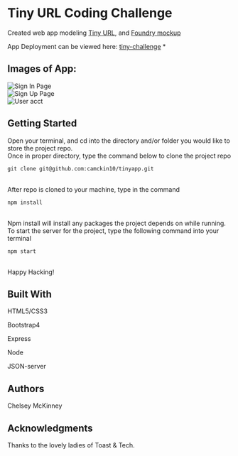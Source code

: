 # Tiny URL Coding Challenge 
 Created web app modeling [Tiny URL](http://tinyurl.com/), and [Foundry mockup](https://foundrymakes.invisionapp.com/share/M8Q1KJYUQYR#/screens/341626732)
 <br/>

 App Deployment can be viewed here: [tiny-challenge](https://tiny-challenge.herokuapp.com/)
 *
 <br/>

 ## Images of App:
 ![Sign In Page](/Users/chelseymckinney/Documents/tinyapp/tinyapp/tiny-pictures/final/signin.png)
 <br/>
 ![Sign Up Page](/Users/chelseymckinney/Documents/tinyapp/tinyapp/tiny-pictures/final/signup.png)
 <br/>
 ![User acct](/Users/chelseymckinney/Documents/tinyapp/tinyapp/tiny-pictures/final/user.png)


## Getting Started
Open your terminal, and cd into the directory and/or folder you would like to store the project repo. 
<br/>
Once in proper directory, type the command below to clone the project repo
``` 
git clone git@github.com:camckin10/tinyapp.git 
``` 
<br/>
After repo is cloned to your machine, type in the command 
<br/>

```
npm install
```

<br/>
Npm install will install any packages the project depends on while running. 
<br/>
To start the server for the project, type the following command into your terminal
<br/>

```
npm start
```

<br/>
Happy Hacking! 

## Built With 
HTML5/CSS3 

Bootstrap4

Express

Node

JSON-server 

## Authors 
Chelsey McKinney

## Acknowledgments
Thanks to the lovely ladies of Toast & Tech. 
